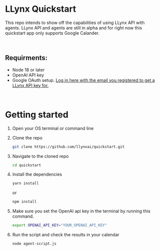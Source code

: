 # LLynx Quickstart

This repo intends to show off the capabilities of using LLynx API with agents.  LLynx API and agents are still in alpha and for right now this quickstart app only supports Google Calander.

</br>

## Requirments:

- Node 18 or later
- OpenAI API key
- Google OAuth setup. <a href="https://agents.llynx.ai/agents" target="_blank">Log in here with the email you registered to get a LLynx API key for.</a>

</br>

# Getting started

1. Open your OS terminal or command line
2. Clone the repo
    ```bash
    git clone https://github.com/llynxai/quickstart.git
    ```
3. Navigate to the cloned repo
    ```bash
    cd quickstart
    ```
4. Install the dependencies
    ```bash
    yarn install
    ```

    or

    ```bash
    npm install
    ```
5. Make sure you set the OpenAI api key in the terminal by running this command.
    ```bash
    export OPENAI_API_KEY="YOUR_OPENAI_API_KEY"
    ```
6. Run the script and check the results in your calendar
   ```bash
   node agent-script.js
   ```
